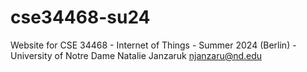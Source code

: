 # cse34468-su24
Website for CSE 34468 - Internet of Things - Summer 2024 (Berlin) - University of Notre Dame
Natalie Janzaruk
njanzaru@nd.edu
